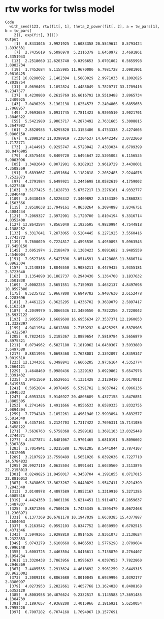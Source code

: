 # rtw works for twlss model

    Code
      with_seed(123, rtw(fit[, 1], theta_2_power(fit[, 2], a = tw_pars[1], b = tw_pars[
        2]), exp(fit[, 3])))
    Output
        [1]  0.8433046  3.9921925  2.6083358 20.5549612  8.5793424  1.8938331
        [7]  2.7435619  9.5096970  5.2116379  1.6450972  3.4691861  4.3351943
       [13]  2.2518669 12.6203740  9.0396653  3.0701002  0.5655998  1.0982734
       [19]  1.7452684  8.1155985 11.9670080  6.7981728  3.0981901  2.0810425
       [25] 16.8288692  2.1402394  1.5888029  2.9971033  8.1002026  4.8038754
       [31]  8.0696493  1.1092824  1.4483049  3.7820717 33.1709416  9.2347577
       [37]  8.4230800  6.2615769 16.6616792 10.5510488  3.8965734  1.2409925
       [43]  7.0496293  3.1362138  1.6254573  7.2404866  5.6855653  1.7068957
       [49]  2.9693659  5.0931745  7.7811423  6.9205510  3.9021701  1.8846522
       [55]  5.5421980  2.9063717  4.2873492  2.7631665  5.3008815  5.3647982
       [61]  2.8520935  7.6295820 14.3153486  8.4753338  2.4274605  5.0806150
       [67]  0.2098342 11.0390919  7.2304537 14.6442248  3.0722660  1.7172771
       [73]  1.4144913  0.9295747  4.5728042  7.4383034  8.6709399 10.0476905
       [79]  4.8575448  9.8409720  2.6494647 22.5205003  6.1156535  5.9003096
       [85]  1.3482640  0.8072901  6.9202913  3.9619729  3.4438601  4.3508559
       [91]  5.6893667  2.4351664  3.1182818  2.2032485  2.9244076  7.2522873
       [97]  4.2791984  5.6499921  3.2445698 18.0582619  4.1759002  5.6227536
      [103]  3.5177425  5.1828733  5.6757217 13.2276161  4.9332777  3.3840449
      [109]  3.0430459  4.5226342  7.3409892  2.5153389  5.2868284  4.1503566
      [115]  3.8518638 13.7949161  4.8630264  6.2094898  1.8346751  4.4084244
      [121]  7.2069327  2.3972901  3.1720700  1.8104194  9.3316714  4.0352400
      [127] 13.8642594  7.8565040  2.1925595  4.9820994  4.7544818  4.1388252
      [133]  9.3317841  7.2873065  0.5204445  6.2271925  3.5560416  1.7743772
      [139]  5.7600020  9.7224817  4.4595536  3.4950895  5.0963543 17.5450150
      [145]  3.6951974  2.2188479  8.1303423  5.0891682  1.9485559  1.4546004
      [151]  7.9527166  6.5427596  3.0514591  3.4128686 11.3686714  6.8962304
      [157]  1.2140810  1.8846550  5.9086211  0.4479435  1.9355181  2.3723640
      [163]  1.1354890 10.1862737  0.2940430  5.1364700  1.1837632  2.3501838
      [169]  2.0002235  2.5651551  5.7159935  3.4632137  4.8497698 10.8597380
      [175]  8.5235722  5.9667808  9.6849782  5.9407630  2.6152478  4.2283696
      [181]  3.4461228  8.3625295  1.4336702  9.3689079  2.5897417  6.1163519
      [187]  4.2049979  5.0866536 12.3480550  0.7822256  2.7220042 13.5937122
      [193]  2.9055548  1.6689608 16.6955634 27.3537371 12.1960853 11.3328397
      [199]  4.9411954  4.6612808  2.7159232  6.4825295  6.5370905 12.4322587
      [205]  0.7822435  5.2185367  3.8889654  7.5819784  5.5656879  0.8975321
      [211]  6.0734962  6.5027180  7.1819962 14.6430307  3.5933889  3.6497580
      [217]  8.8811995  7.0698468  2.7628081  2.3392097  4.8459347  3.0019310
      [223] 12.1344361  8.3498841  7.6666205  3.9736164  4.5352774  5.2664121
      [229]  1.4648469  5.9980436  2.1229193  3.0929862  5.6547976  2.3391432
      [235]  2.9451569  1.6529651  4.1331428  3.2120410  2.0170012  6.3419533
      [241]  6.5052884  4.9978405  6.5391702  1.9837042  6.0966136  1.8940533
      [247]  4.6953248  5.9146927 20.4805689  5.4377158  1.6476851  1.8805305
      [253]  6.2741486  1.4911666  4.8556533  0.6580335  1.8332755  2.0894394
      [259]  7.7734240  2.1052261  4.4961940 12.5993894  3.6832577  5.5814340
      [265]  6.4357161  5.2124703  1.7317422  2.7696311 15.7141086  4.5458122
      [271]  7.5636763  9.5758368  6.2589182  1.3681103 13.0325448  4.2744371
      [277]  4.5477874  4.8481067  4.9701465  3.6810191  5.8096602  3.5307859
      [283]  1.7014941  3.0215588  1.7001285  8.5441044  2.7874107  1.5812005
      [289]  3.2107929 13.7590489  1.5651026  6.8392036  6.7227710 14.5784832
      [295] 20.9927110  4.0635504  4.0991441  3.6030560  3.3113876 22.2158013
      [301]  0.8249826 11.8450017  4.3458704  4.1991855  8.0717015 22.8816012
      [307]  9.3438695 13.3623267  9.6440029  1.9547411  2.8214399  7.2043340
      [313]  2.0140978  4.4897589  7.0852167  1.3319910  5.3271285  4.6085316
      [319]  4.4424350  2.0061106  3.6214451 11.9114872  6.2859637  7.5487837
      [325]  8.8871206  6.7500126  1.7425345  6.1595479  8.0672468 11.2366971
      [331]  6.1377369 20.6781178 10.1947039  1.6630385 15.4377887  1.1684063
      [337]  9.2163542  0.9592103  8.8347752  1.8030950  6.6702515  6.4371346
      [343]  3.5949365  3.9298810  2.0814536  3.8361073  3.2130624  5.2322853
      [349]  5.0743279  3.6100668  6.8466593  1.5776298  2.0709684  0.7996148
      [355]  1.6003725  2.4463504  3.8416611  1.7138870  8.2764407  3.1954234
      [361] 11.3320438  3.7863956  1.0595637  4.0397053  7.7822860  6.2946369
      [367]  7.4405535  2.2913624  4.4618692  2.5961259  2.6449315 20.9625002
      [373]  3.3089318  6.8863680  4.8010045  8.6939996  3.0392177  2.8386997
      [379]  4.0273953  2.2022661  7.4657768 13.1624020  0.8408168  1.6352120
      [385]  6.8003958 10.4076624  9.2332517  8.1145588 17.3691485  4.1384739
      [391]  3.1897657  4.9368208  3.4015966  2.1816921  5.6250054  5.7955220
      [397]  6.7007282  6.7074168  1.7694967 19.1577691

